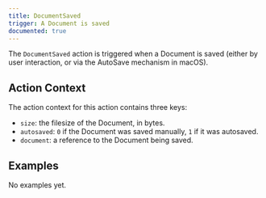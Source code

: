 ```yaml
---
title: DocumentSaved
trigger: A Document is saved
documented: true
---
```


The `DocumentSaved` action is triggered when a Document is saved (either by user interaction, or via the AutoSave mechanism in macOS).

## Action Context

The action context for this action contains three keys:

- `size`: the filesize of the Document, in bytes.
- `autosaved`: `0` if the Document was saved manually, `1` if it was autosaved.
- `document`: a reference to the Document being saved.

## Examples

No examples yet.
